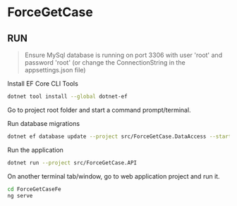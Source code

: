 # **ForceGetCase**

## RUN

> Ensure MySql database is running on port 3306 with user 'root' and password 'root' (or change the ConnectionString in the appsettings.json file)

Install EF Core CLI Tools

```bash
dotnet tool install --global dotnet-ef 
```

Go to project root folder and start a command prompt/terminal.

Run database migrations

```bash
dotnet ef database update --project src/ForceGetCase.DataAccess --startup-project src/ForceGetCase.API
```

Run the application

```bash
dotnet run --project src/ForceGetCase.API
```

On another terminal tab/window, go to web application project and run it.

```bash
cd ForceGetCaseFe
ng serve
```


